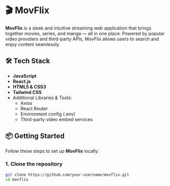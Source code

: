 # 🎬 MovFlix

**MovFlix** is a sleek and intuitive streaming web application that brings together movies, series, and manga — all in one place. Powered by popular video providers and third-party APIs, MovFlix allows users to search and enjoy content seamlessly.

## 🛠️ Tech Stack

- **JavaScript**
- **React.js**
- **HTML5 & CSS3**
- **Tailwind CSS**
- Additional Libraries & Tools:
  - Axios
  - React Router
  - Environment config (.env)
  - Third-party video embed services

## 📦 Getting Started

Follow these steps to set up **MovFlix** locally:

### 1. Clone the repository

```bash
git clone https://github.com/your-username/movflix.git
cd movflix
